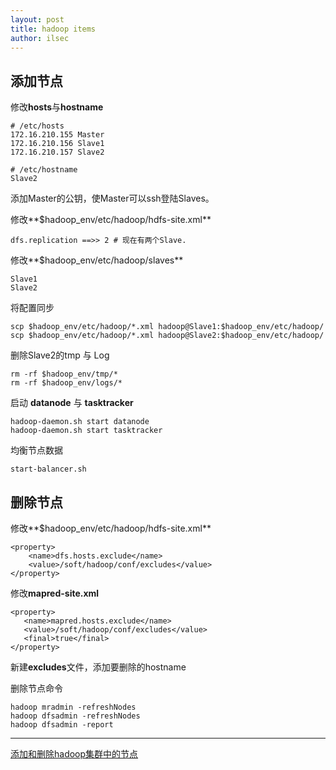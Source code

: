 ```yaml
---
layout: post
title: hadoop items
author: ilsec
---
```


## 添加节点

修改**hosts**与**hostname**

```
# /etc/hosts
172.16.210.155 Master
172.16.210.156 Slave1
172.16.210.157 Slave2

# /etc/hostname
Slave2
```
添加Master的公钥，使Master可以ssh登陆Slaves。

修改**$hadoop_env/etc/hadoop/hdfs-site.xml**

```
dfs.replication ==>> 2 # 现在有两个Slave.
```

修改**$hadoop_env/etc/hadoop/slaves**

```
Slave1
Slave2
```

将配置同步

```
scp $hadoop_env/etc/hadoop/*.xml hadoop@Slave1:$hadoop_env/etc/hadoop/
scp $hadoop_env/etc/hadoop/*.xml hadoop@Slave2:$hadoop_env/etc/hadoop/
```

删除Slave2的tmp 与 Log

```
rm -rf $hadoop_env/tmp/*
rm -rf $hadoop_env/logs/*
```

启动 **datanode** 与 **tasktracker**

```
hadoop-daemon.sh start datanode
hadoop-daemon.sh start tasktracker
```

均衡节点数据

```
start-balancer.sh
```

## 删除节点

修改**$hadoop_env/etc/hadoop/hdfs-site.xml**

```
<property>
    <name>dfs.hosts.exclude</name>
    <value>/soft/hadoop/conf/excludes</value>
</property>
```

修改**mapred-site.xml**

```
<property>
   <name>mapred.hosts.exclude</name>
   <value>/soft/hadoop/conf/excludes</value>
   <final>true</final>
</property>
```

新建**excludes**文件，添加要删除的hostname

删除节点命令

```
hadoop mradmin -refreshNodes
hadoop dfsadmin -refreshNodes
hadoop dfsadmin -report
```

----

[添加和删除hadoop集群中的节点](http://www.cnblogs.com/tommyli/p/3418273.html)

